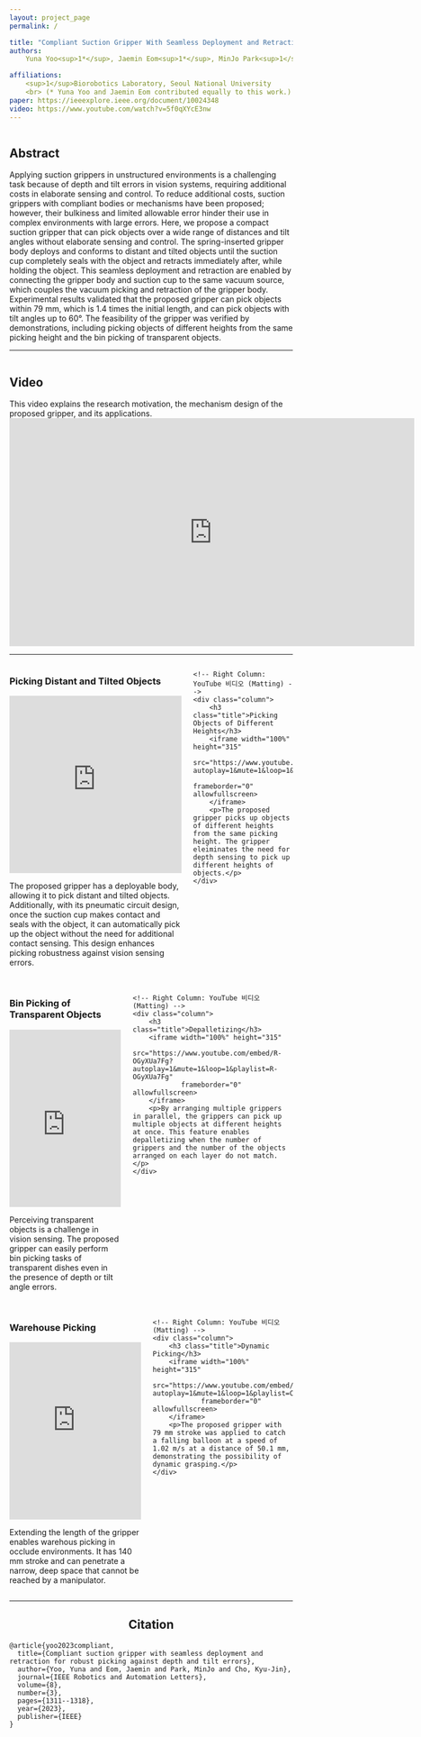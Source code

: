 ```yaml
---
layout: project_page
permalink: /

title: "Compliant Suction Gripper With Seamless Deployment and Retraction for Robust Picking Against Depth and Tilt Errors"
authors:
    Yuna Yoo<sup>1*</sup>, Jaemin Eom<sup>1*</sup>, MinJo Park<sup>1</sup>, Kyu-Jin Cho<sup>1</sup>

affiliations:
    <sup>1</sup>Biorobotics Laboratory, Seoul National University
    <br> (* Yuna Yoo and Jaemin Eom contributed equally to this work.)
paper: https://ieeexplore.ieee.org/document/10024348
video: https://www.youtube.com/watch?v=5f0qXYcE3nw
---
```


<!-- Using HTML to center the abstract -->
<div class="columns is-centered has-text-centered">
    <div class="column is-four-fifths">
        <h2>Abstract</h2>
        <div class="content has-text-justified">
Applying suction grippers in unstructured environments is a challenging task because of depth and tilt errors in vision systems, requiring additional costs in elaborate sensing and control. To reduce additional costs, suction grippers with compliant bodies or mechanisms have been proposed; however, their bulkiness and limited allowable error hinder their use in complex environments with large errors. Here, we propose a compact suction gripper that can pick objects over a wide range of distances and tilt angles without elaborate sensing and control. The spring-inserted gripper body deploys and conforms to distant and tilted objects until the suction cup completely seals with the object and retracts immediately after, while holding the object. This seamless deployment and retraction are enabled by connecting the gripper body and suction cup to the same vacuum source, which couples the vacuum picking and retraction of the gripper body. Experimental results validated that the proposed gripper can pick objects within 79 mm, which is 1.4 times the initial length, and can pick objects with tilt angles up to 60°. The feasibility of the gripper was verified by demonstrations, including picking objects of different heights from the same picking height and the bin picking of transparent objects.
        </div>
    </div>
</div>

---

<div class="columns is-centered has-text-centered">
    <div class="column is-four-fifths">
        <h2>Video</h2>
        <div class="content has-text-justified">
This video explains the research motivation, the mechanism design of the proposed gripper, and its applications.
        </div>
    </div>
</div>

<div align="center">
    <iframe width="720" height="405" 
            src="https://www.youtube.com/embed/5f0qXYcE3nw" 
            frameborder="0" allowfullscreen>
    </iframe>
</div>

---
<!-- <br> <span style="opacity: 0;">v</span> -->
<!-- distant, tilted object picking 넣기 -->

<div class="columns">
    <!-- Left Column: YouTube 비디오 (Visual Effects) -->
    <div class="column">
        <h3 class="title">Picking Distant and Tilted Objects</h3>
        <iframe width="100%" height="315"
                src="https://www.youtube.com/embed/VlD043Cb_BE?autoplay=1&mute=1&loop=1&playlist=VlD043Cb_BE"
                frameborder="0" allowfullscreen>
        </iframe>
        <p>The proposed gripper has a deployable body, allowing it to pick distant and tilted objects. Additionally, with its pneumatic circuit design, once the suction cup makes contact and seals with the object, it can automatically pick up the object without the need for additional contact sensing. This design enhances picking robustness against vision sensing errors. </p>
    </div>

    <!-- Right Column: YouTube 비디오 (Matting) -->
    <div class="column">
        <h3 class="title">Picking Objects of Different Heights</h3>
        <iframe width="100%" height="315"
                src="https://www.youtube.com/embed/tt_2sZBLOLE?autoplay=1&mute=1&loop=1&playlist=tt_2sZBLOLE"
                frameborder="0" allowfullscreen>
        </iframe>
        <p>The proposed gripper picks up objects of different heights from the same picking height. The gripper eleiminates the need for depth sensing to pick up different heights of objects.</p>
    </div>
</div>

<br>

<div class="columns">
    <!-- Left Column: YouTube 비디오 (Visual Effects) -->
    <div class="column">
        <h3 class="title">Bin Picking of Transparent Objects</h3>
        <iframe width="100%" height="315"
                src="https://www.youtube.com/embed/finvctjoIIE?autoplay=1&mute=1&loop=1&playlist=finvctjoIIE"
                frameborder="0" allowfullscreen>
        </iframe>
        <p>Perceiving transparent objects is a challenge in vision sensing. The proposed gripper can easily perform bin picking tasks of transparent dishes even in the presence of depth or tilt angle errors.</p>
    </div>

    <!-- Right Column: YouTube 비디오 (Matting) -->
    <div class="column">
        <h3 class="title">Depalletizing</h3>
        <iframe width="100%" height="315"
                src="https://www.youtube.com/embed/R-OGyXUa7Fg?autoplay=1&mute=1&loop=1&playlist=R-OGyXUa7Fg"
                frameborder="0" allowfullscreen>
        </iframe>
        <p>By arranging multiple grippers in parallel, the grippers can pick up multiple objects at different heights at once. This feature enables depalletizing when the number of grippers and the number of the objects arranged on each layer do not match.</p>
    </div>
</div>

<br>

<div class="columns">
    <!-- Left Column: YouTube 비디오 (Visual Effects) -->
    <div class="column">
        <h3 class="title">Warehouse Picking</h3>
        <iframe width="100%" height="315"
                src="https://www.youtube.com/embed/UYoG46ldE9o?autoplay=1&mute=1&loop=1&playlist=UYoG46ldE9o"
                frameborder="0" allowfullscreen>
        </iframe>
        <p>Extending the length of the gripper enables warehous picking in occlude environments. It has 140 mm stroke and can penetrate a narrow, deep space that cannot be reached by a manipulator.</p>
    </div>

    <!-- Right Column: YouTube 비디오 (Matting) -->
    <div class="column">
        <h3 class="title">Dynamic Picking</h3>
        <iframe width="100%" height="315"
                src="https://www.youtube.com/embed/CvUfYvb5tG0?autoplay=1&mute=1&loop=1&playlist=CvUfYvb5tG0"
                frameborder="0" allowfullscreen>
        </iframe>
        <p>The proposed gripper with 79 mm stroke was applied to catch a falling balloon at a speed of 1.02 m/s at a distance of 50.1 mm, demonstrating the possibility of dynamic grasping.</p>
    </div>
</div>


---

<!-- > Note: This is an example of a Jekyll-based project website template: [Github link](https://github.com/shunzh/project_website).\
> The following content is generated by ChatGPT. The figure is manually added. -->

<!-- ## Movie
<iframe width="560" height="315" src="https://www.youtube.com/embed/qFD562zo4Vk" frameborder="0" allowfullscreen></iframe> -->

<!-- ## Background
The paper "On Computable Numbers, with an Application to the Entscheidungsproblem" was published by Alan Turing in 1936. In this groundbreaking paper, Turing introduced the concept of a universal computing machine, now known as the Turing machine.

## Objective
Turing's main objective in this paper was to investigate the notion of computability and its relation to the Entscheidungsproblem (the decision problem), which is concerned with determining whether a given mathematical statement is provable or not.


## Key Ideas
1. Turing first presented the concept of a "computable number," which refers to a number that can be computed by an algorithm or a definite step-by-step process.
2. He introduced the notion of a Turing machine, an abstract computational device consisting of an infinite tape divided into cells and a read-write head. The machine can read and write symbols on the tape, move the head left or right, and transition between states based on a set of rules.
3. Turing demonstrated that the set of computable numbers is enumerable, meaning it can be listed in a systematic way, even though it is not necessarily countable.
4. He proved the existence of non-computable numbers, which cannot be computed by any Turing machine.
5. Turing showed that the Entscheidungsproblem is undecidable, meaning there is no algorithm that can determine, for any given mathematical statement, whether it is provable or not.

![Turing Machine](/static/image/Turing_machine.png)

*Figure 1: A representation of a Turing Machine. Source: [Wiki](https://en.wikipedia.org/wiki/Turing_machine).*

## Table: Comparison of Computable and Non-Computable Numbers

| Computable Numbers | Non-Computable Numbers |
|-------------------|-----------------------|
| Rational numbers, e.g., 1/2, 3/4 | Transcendental numbers, e.g., π, e |
| Algebraic numbers, e.g., √2, ∛3 | Non-algebraic numbers, e.g., √2 + √3 |
| Numbers with finite decimal representations | Numbers with infinite, non-repeating decimal representations |

He used the concept of a universal Turing machine to prove that the set of computable functions is recursively enumerable, meaning it can be listed by an algorithm.

## Significance
Turing's paper laid the foundation for the theory of computation and had a profound impact on the development of computer science. The Turing machine became a fundamental concept in theoretical computer science, serving as a theoretical model for studying the limits and capabilities of computation. Turing's work also influenced the development of programming languages, algorithms, and the design of modern computers. -->

<div style="text-align: center;">
    <h2>Citation</h2>
</div>

```
@article{yoo2023compliant,
  title={Compliant suction gripper with seamless deployment and retraction for robust picking against depth and tilt errors},
  author={Yoo, Yuna and Eom, Jaemin and Park, MinJo and Cho, Kyu-Jin},
  journal={IEEE Robotics and Automation Letters},
  volume={8},
  number={3},
  pages={1311--1318},
  year={2023},
  publisher={IEEE}
}
```
